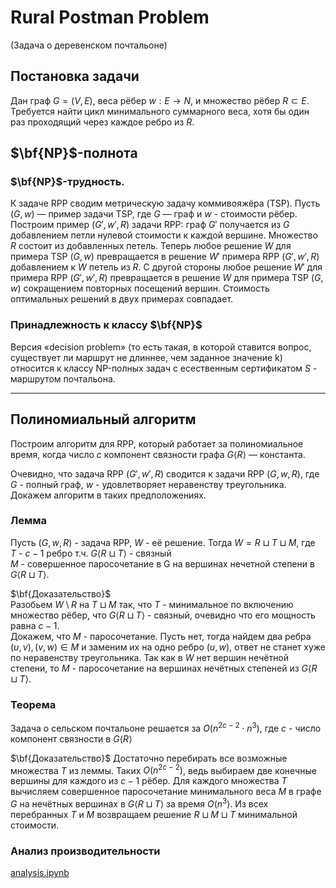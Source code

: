 # Rural Postman Problem  
(Задача о деревенском почтальоне)

## Постановка задачи
Дан граф $G=(V,E)$, веса рёбер $w:E \rightarrow N$, и множество рёбер $R \subset E$. Требуется найти цикл минимального суммарного веса, хотя бы один раз проходящий через каждое ребро из $R$.

## $\bf{NP}$-полнота
### $\bf{NP}$-трудность.
К задаче RPP сводим метрическую задачу коммивояжёра (TSP). Пусть $(G,w)$ — пример задачи TSP, где $G$ — граф и $w$ - стоимости рёбер. Построим пример $(G', w', R)$ задачи RPP:
граф $G'$ получается из $G$ добавлением петли нулевой стоимости к каждой вершине. Множество $R$ состоит из добавленных петель. Теперь любое решение $W$ для примера TSP $(G, w)$ превращается в решение $W'$ примера RPP $(G', w', R)$ добавлением к $W$ петель из $R$. С другой стороны любое решение $W'$ для примера RPP $(G', w', R)$ превращается в решение $W$ для примера TSP $(G, w)$ сокращением повторных посещений вершин. Стоимость оптимальных решений в двух примерах совпадает.
### Принадлежность к классу $\bf{NP}$
Версия «decision problem» (то есть такая, в которой ставится вопрос, существует ли маршрут не длиннее, чем заданное значение k) относится к классу NP-полных задач c есественным сертификатом $S$ - маршрутом почтальона.

---
## Полиномиальный алгоритм
Построим алгоритм для RPP, который работает за полиномиальное время, когда число $c$ компонент связности графа $G \left\langle R \right\rangle$ — константа.

Очевидно, что задача RPP $(G', w', R)$ сводится к задачи RPP $(G, w, R)$, где $G$ - полный граф, $w$ - удовлетворяет неравенству треугольника. Докажем алгоритм в таких предположениях.

### Лемма
Пусть $(G, w, R)$ - задача RPP, $W$ - её решение. Тогда $W=R \sqcup T \sqcup M$, где  
$T$ - $c - 1$ ребро т.ч. $G \left\langle R \sqcup T \right\rangle$ - связный  
$M$ - совершенное паросочетание в G на вершинах нечетной степени в $G \left\langle R \sqcup T \right\rangle$.

$\bf{Доказательство}$  
Разобьем $W \setminus R$ на $T \sqcup M$ так, что $T$ - минимальное по включению множество рёбер, что $G \left\langle R \sqcup T \right\rangle$ - связный, очевидно что его мощность равна $c - 1$.  
Докажем, что $M$ - паросочетание. Пусть нет, тогда найдем два ребра $(u,v),(v,w) \in M$ и заменим их на одно ребро $(u, w)$, ответ не станет хуже по неравенству треугольника. Так как в $W$ нет вершин нечётной степени, то $M$ - паросочетание на вершинах нечётных степеней из $G \left\langle R \sqcup T \right\rangle$.

### Теорема
Задача о сельском почтальоне решается за $O(n^{2c-2} \cdot n^3)$, где $c$ - число компонент связности в $G \left\langle R \right\rangle$  

$\bf{Доказательство}$ 
Достаточно перебирать все возможные множества $T$ из леммы. Таких $O(n^{2c−2})$, ведь выбираем две конечные вершины для каждого из $c−1$ рёбер. Для каждого множества $T$ вычисляем совершенное паросочетание минимального веса $M$ в графе $G$ на нечётных вершинах в $G \left\langle R \sqcup T \right\rangle$ за время $O(n^3)$. Из всех перебранных $T$ и $M$ возвращаем решение $R \sqcup M \sqcup T$ минимальной стоимости.

### Анализ производительности
[analysis.ipynb](https://github.com/BelDim04/Complexity_project/blob/master/analysis.ipynb)
